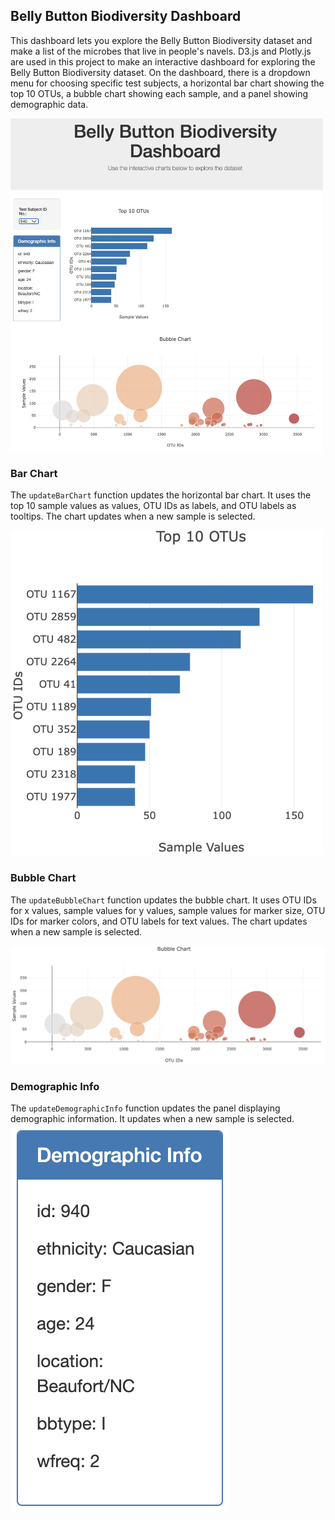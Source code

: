 ## Belly Button Biodiversity Dashboard

This dashboard lets you explore the Belly Button Biodiversity dataset and make a list of the microbes that live in people's navels. D3.js and Plotly.js are used in this project to make an interactive dashboard for exploring the Belly Button Biodiversity dataset. On the dashboard, there is a dropdown menu for choosing specific test subjects, a horizontal bar chart showing the top 10 OTUs, a bubble chart showing each sample, and a panel showing demographic data.  

<img src="https://github.com/Glowary/belly-button-challenge/blob/main/images/dashboard.png?raw=true" alt="drawing" width="500"/>

### Bar Chart

The `updateBarChart` function updates the horizontal bar chart. It uses the top 10 sample values as values, OTU IDs as labels, and OTU labels as tooltips. The chart updates when a new sample is selected.

<img src="https://github.com/Glowary/belly-button-challenge/blob/main/images/barchart.png?raw=true" alt="drawing" width="500"/>

### Bubble Chart

The `updateBubbleChart` function updates the bubble chart. It uses OTU IDs for x values, sample values for y values, sample values for marker size, OTU IDs for marker colors, and OTU labels for text values. The chart updates when a new sample is selected.

![](https://github.com/Glowary/belly-button-challenge/blob/main/images/bubblechart.png?raw=true)

### Demographic Info

The `updateDemographicInfo` function updates the panel displaying demographic information. It updates when a new sample is selected.
![](https://github.com/Glowary/belly-button-challenge/blob/main/images/demographic.png?raw=true)
